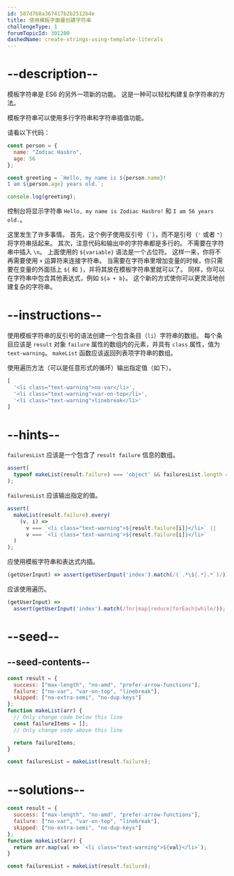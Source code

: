 ```yaml
---
id: 587d7b8a367417b2b2512b4e
title: 使用模板字面量创建字符串
challengeType: 1
forumTopicId: 301200
dashedName: create-strings-using-template-literals
---
```


# --description--

模板字符串是 ES6 的另外一项新的功能。 这是一种可以轻松构建复杂字符串的方法。

模板字符串可以使用多行字符串和字符串插值功能。

请看以下代码：

```js
const person = {
  name: "Zodiac Hasbro",
  age: 56
};

const greeting = `Hello, my name is ${person.name}!
I am ${person.age} years old.`;

console.log(greeting);
```

控制台将显示字符串 `Hello, my name is Zodiac Hasbro!` 和 `I am 56 years old.`。

这里发生了许多事情。 首先，这个例子使用反引号（`` ` ``），而不是引号（`'` 或者 `"`）将字符串括起来。 其次，注意代码和输出中的字符串都是多行的。 不需要在字符串中插入 `\n`。 上面使用的 `${variable}` 语法是一个占位符。 这样一来，你将不再需要使用 `+` 运算符来连接字符串。 当需要在字符串里增加变量的时候，你只需要在变量的外面括上 `${` 和 `}`，并将其放在模板字符串里就可以了。 同样，你可以在字符串中包含其他表达式，例如 `${a + b}`。 这个新的方式使你可以更灵活地创建复杂的字符串。

# --instructions--

使用模板字符串的反引号的语法创建一个包含条目（`li`）字符串的数组。 每个条目应该是 `result` 对象 `failure` 属性的数组内的元素，并具有 `class` 属性，值为 `text-warning`。 `makeList` 函数应该返回列表项字符串的数组。

使用遍历方法（可以是任意形式的循环）输出指定值（如下）。

```js
[
  '<li class="text-warning">no-var</li>',
  '<li class="text-warning">var-on-top</li>',
  '<li class="text-warning">linebreak</li>'
]
```

# --hints--

`failuresList` 应该是一个包含了 `result failure` 信息的数组。

```js
assert(
  typeof makeList(result.failure) === 'object' && failuresList.length === 3
);
```

`failuresList` 应该输出指定的值。

```js
assert(
  makeList(result.failure).every(
    (v, i) =>
      v === `<li class="text-warning">${result.failure[i]}</li>` ||
      v === `<li class='text-warning'>${result.failure[i]}</li>`
  )
);
```

应使用模板字符串和表达式内插。

```js
(getUserInput) => assert(getUserInput('index').match(/(`.*\${.*}.*`)/));
```

应该使用遍历。

```js
(getUserInput) =>
  assert(getUserInput('index').match(/for|map|reduce|forEach|while/));
```

# --seed--

## --seed-contents--

```js
const result = {
  success: ["max-length", "no-amd", "prefer-arrow-functions"],
  failure: ["no-var", "var-on-top", "linebreak"],
  skipped: ["no-extra-semi", "no-dup-keys"]
};
function makeList(arr) {
  // Only change code below this line
  const failureItems = [];
  // Only change code above this line

  return failureItems;
}

const failuresList = makeList(result.failure);
```

# --solutions--

```js
const result = {
  success: ["max-length", "no-amd", "prefer-arrow-functions"],
  failure: ["no-var", "var-on-top", "linebreak"],
  skipped: ["no-extra-semi", "no-dup-keys"]
};
function makeList(arr) {
  return arr.map(val => `<li class="text-warning">${val}</li>`);
}

const failuresList = makeList(result.failure);
```
